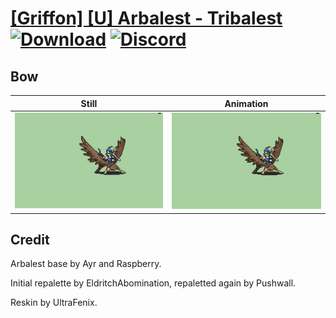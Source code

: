 # [\[Griffon\] \[U\] Arbalest - Tribalest](./) [![Download](https://img.shields.io/badge/Download--red?style=social&logo=github)](https://minhaskamal.github.io/DownGit/#/home?url=https://github.com/Klokinator/FE-Repo/tree/main/Battle%20Animations%2FMounted%20-%20Pegs%2C%20Wyverns%2C%20Griffons%2F%5BGriffon%5D%20%5BU%5D%20Arbalest%20-%20Tribalest%2F5.%20Bow%20(Black%20Eyes)) [![Discord](https://img.shields.io/badge/Discord--blue?style=social&logo=discord)](https://discord.gg/C7VNGnyTPA)

## Bow

| Still | Animation |
| :---: | :-------: |
| ![Bow still](./Bow_000.png) | ![Bow](./Bow.gif) |

## Credit

Arbalest base by Ayr and Raspberry.

Initial repalette by EldritchAbomination, repaletted again by Pushwall.

Reskin by UltraFenix.
